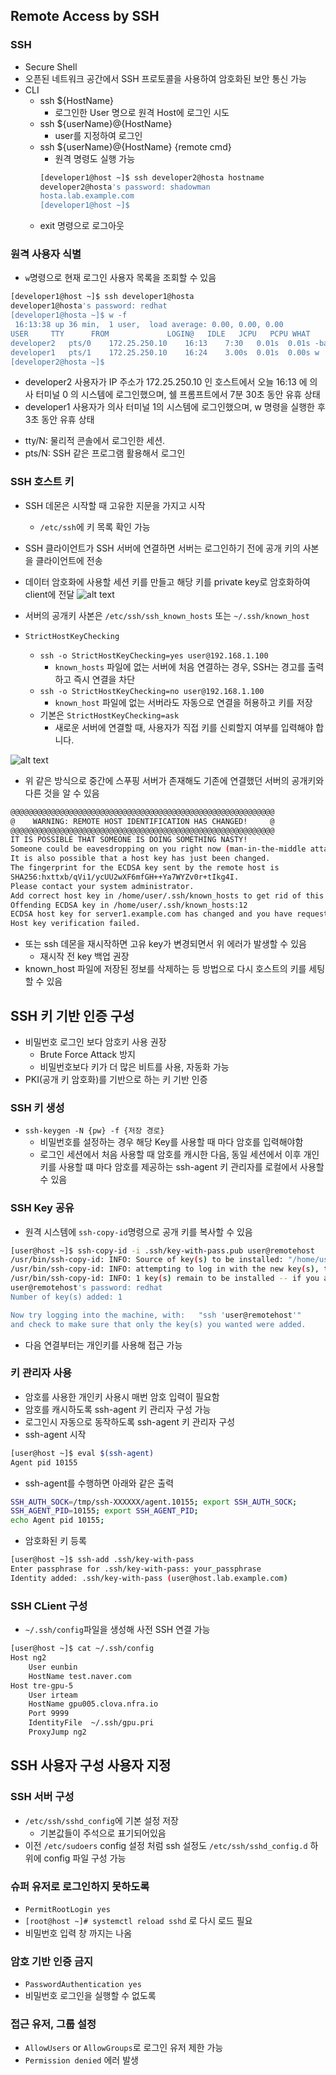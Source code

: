 ## Remote Access by SSH
### SSH
  - Secure Shell
  - 오픈된 네트워크 공간에서 SSH 프로토콜을 사용하여 암호화된 보안 통신 가능
- CLI
  - ssh ${HostName}
    - 로그인한 User 명으로 원격 Host에 로그인 시도
  - ssh ${userName}@{HostName}
    - user를 지정하여 로그인
  - ssh ${userName}@{HostName} {remote cmd}
    - 원격 명령도 실행 가능
    ```bash
    [developer1@host ~]$ ssh developer2@hosta hostname
    developer2@hosta's password: shadowman
    hosta.lab.example.com
    [developer1@host ~]$
    ```
  - exit 명령으로 로그아웃

### 원격 사용자 식별
- `w`명령으로 현재 로그인 사용자 목록을 조회할 수 있음
```bash
[developer1@host ~]$ ssh developer1@hosta
developer1@hosta's password: redhat
[developer1@hosta ~]$ w -f
 16:13:38 up 36 min,  1 user,  load average: 0.00, 0.00, 0.00
USER     TTY      FROM             LOGIN@   IDLE   JCPU   PCPU WHAT
developer2   pts/0    172.25.250.10    16:13    7:30   0.01s  0.01s -bash
developer1   pts/1    172.25.250.10    16:24    3.00s  0.01s  0.00s w
[developer2@hosta ~]$
```
  - developer2 사용자가 IP 주소가 172.25.250.10 인 호스트에서 오늘 16:13 에 의사 터미널 0 의 시스템에 로그인했으며, 쉘 프롬프트에서 7분 30초 동안 유휴 상태
  - developer1 사용자가 의사 터미널 1의 시스템에 로그인했으며, w 명령을 실행한 후 3초 동안 유휴 상태
  * tty/N: 물리적 콘솔에서 로그인한 세션.
  * pts/N: SSH 같은 프로그램 활용해서 로그인

### SSH 호스트 키
- SSH 데몬은 시작할 때 고유한 지문을 가지고 시작
  - `/etc/ssh`에 키 목록 확인 가능
- SSH 클라이언트가 SSH 서버에 연결하면 서버는 로그인하기 전에 공개 키의 사본을 클라이언트에 전송
- 데이터 암호화에 사용할 세션 키를 만들고 해당 키를 private key로 암호화하여 client에 전달
![alt text](asset/10-ssh-1.png)

- 서버의 공개키 사본은 `/etc/ssh/ssh_known_hosts` 또는 `~/.ssh/known_host`
- `StrictHostKeyChecking`
  - `ssh -o StrictHostKeyChecking=yes user@192.168.1.100`
    - `known_hosts` 파일에 없는 서버에 처음 연결하는 경우, SSH는 경고를 출력하고 즉시 연결을 차단
  - `ssh -o StrictHostKeyChecking=no user@192.168.1.100`
    - `known_host` 파일에 없는 서버라도 자동으로 연결을 허용하고 키를 저장
  - 기본은 `StrictHostKeyChecking=ask`
    - 새로운 서버에 연결할 때, 사용자가 직접 키를 신뢰할지 여부를 입력해야 합니다.

![alt text](asset/10-ssh-2.png)
- 위 같은 방식으로 중간에 스푸핑 서버가 존재해도 기존에 연결했던 서버의 공개키와 다른 것을 알 수 있음
```bash
@@@@@@@@@@@@@@@@@@@@@@@@@@@@@@@@@@@@@@@@@@@@@@@@@@@@@@@@@@@
@    WARNING: REMOTE HOST IDENTIFICATION HAS CHANGED!     @
@@@@@@@@@@@@@@@@@@@@@@@@@@@@@@@@@@@@@@@@@@@@@@@@@@@@@@@@@@@
IT IS POSSIBLE THAT SOMEONE IS DOING SOMETHING NASTY!
Someone could be eavesdropping on you right now (man-in-the-middle attack)!
It is also possible that a host key has just been changed.
The fingerprint for the ECDSA key sent by the remote host is
SHA256:hxttxb/qVi1/ycUU2wXF6mfGH++Ya7WYZv0r+tIkg4I.
Please contact your system administrator.
Add correct host key in /home/user/.ssh/known_hosts to get rid of this message.
Offending ECDSA key in /home/user/.ssh/known_hosts:12
ECDSA host key for server1.example.com has changed and you have requested strict checking.
Host key verification failed.
```
- 또는 ssh 데몬을 재시작하면 고유 key가 변경되면서 위 에러가 발생할 수 있음
  - 재시작 전 key 백업 권장
- known_host 파일에 저장된 정보를 삭제하는 등 방법으로 다시 호스트의 키를 세팅할 수 있음

## SSH 키 기반 인증 구성
- 비밀번호 로그인 보다 암호키 사용 권장
  - Brute Force Attack 방지
  - 비밀번호보다 키가 더 많은 비트를 사용, 자동화 가능
- PKI(공개 키 암호화)를 기반으로 하는 키 기반 인증

### SSH 키 생성
- `ssh-keygen -N {pw} -f {저장 경로}`
  - 비밀번호를 설정하는 경우 해당 Key를 사용할 때 마다 암호를 입력해야함
  - 로그인 세션에서 처음 사용할 때 암호를 캐시한 다음, 동일 세션에서 이후 개인키를 사용할 떄 마다 암호를 제공하는 ssh-agent 키 관리자를 로컬에서 사용할 수 있음

### SSH Key 공유
- 원격 시스템에 `ssh-copy-id`명령으로 공개 키를 복사할 수 있음
```bash
[user@host ~]$ ssh-copy-id -i .ssh/key-with-pass.pub user@remotehost
/usr/bin/ssh-copy-id: INFO: Source of key(s) to be installed: "/home/user/.ssh/id_rsa.pub"
/usr/bin/ssh-copy-id: INFO: attempting to log in with the new key(s), to filter out any that are already installed
/usr/bin/ssh-copy-id: INFO: 1 key(s) remain to be installed -- if you are prompted now it is to install the new keys
user@remotehost's password: redhat
Number of key(s) added: 1

Now try logging into the machine, with:   "ssh 'user@remotehost'"
and check to make sure that only the key(s) you wanted were added.
```
- 다음 연결부터는 개인키를 사용해 접근 가능

### 키 관리자 사용
- 암호를 사용한 개인키 사용시 매번 암호 입력이 필요함
- 암호를 캐시하도록 ssh-agent 키 관리자 구성 가능 
- 로그인시 자동으로 동작하도록 ssh-agent 키 관리자 구성
- ssh-agent 시작
```bash
[user@host ~]$ eval $(ssh-agent)
Agent pid 10155
```
- ssh-agent를 수행하면 아래와 같은 출력
```bash
SSH_AUTH_SOCK=/tmp/ssh-XXXXXX/agent.10155; export SSH_AUTH_SOCK;
SSH_AGENT_PID=10155; export SSH_AGENT_PID;
echo Agent pid 10155;
```
- 암호화된 키 등록
```bash
[user@host ~]$ ssh-add .ssh/key-with-pass
Enter passphrase for .ssh/key-with-pass: your_passphrase
Identity added: .ssh/key-with-pass (user@host.lab.example.com)
```

### SSH CLient 구성
- `~/.ssh/config`파일을 생성해 사전 SSH 연결 가능
```bash
[user@host ~]$ cat ~/.ssh/config
Host ng2
    User eunbin
    HostName test.naver.com
Host tre-gpu-5
    User irteam
    HostName gpu005.clova.nfra.io
    Port 9999
    IdentityFile  ~/.ssh/gpu.pri
    ProxyJump ng2
```

## SSH 사용자 구성 사용자 지정
### SSH 서버 구성
- `/etc/ssh/sshd_config`에 기본 설정 저장
  - 기본값들이 주석으로 표기되어있음
- 이전 `/etc/sudoers` config 설정 처럼 ssh 설정도 `/etc/ssh/sshd_config.d` 하위에 config 파일 구성 가능
### 슈퍼 유저로 로그인하지 못하도록
- `PermitRootLogin yes`
- `[root@host ~]# systemctl reload sshd` 로 다시 로드 필요
- 비밀번호 입력 창 까지는 나옴
### 암호 기반 인증 금지
- `PasswordAuthentication yes`
- 비밀번호 로그인을 실행할 수 없도록
### 접근 유저, 그룹 설정
- `AllowUsers` or `AllowGroups`로 로그인 유저 제한 가능 
- `Permission denied` 에러 발생

